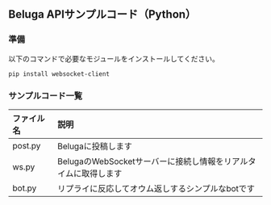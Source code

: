 ## Beluga APIサンプルコード（Python）

### 準備

以下のコマンドで必要なモジュールをインストールしてください。

```
pip install websocket-client
```

### サンプルコード一覧


|ファイル名|説明|
|:---|:---|
|post.py|Belugaに投稿します|
|ws.py|BelugaのWebSocketサーバーに接続し情報をリアルタイムに取得します|
|bot.py|リプライに反応してオウム返しするシンプルなbotです|